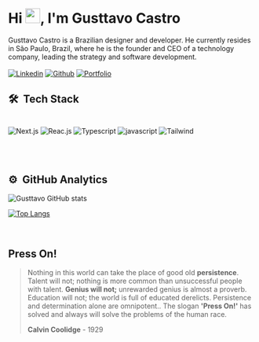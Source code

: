 <h1>Hi <img src="https://raw.githubusercontent.com/kaueMarques/kaueMarques/master/hi.gif" height="30px">, I'm Gusttavo Castro</h1>

Gusttavo Castro is a Brazilian designer and developer. He currently resides in São Paulo, Brazil, where he is the founder and CEO of a technology company, leading the strategy and software development.
<br/>
<br/>
[![Linkedin](https://img.shields.io/badge/LinkedIn-black?style=for-the-badge&logo=linkedin&logoColor=9580ff)](https://www.linkedin.com/in/castrogusttavo/)
[![Github](https://img.shields.io/badge/GitHub-100000?style=for-the-badge&logo=github&logoColor=9580ff)](https://github.com/castrogusttavo)
[![Portfolio](https://img.shields.io/badge/Portfolio-black.svg?style=for-the-badge&logo=supabase&logoColor=9580ff)](https://castrogusttavo.vercel.app)


<h2>🛠 &nbsp;Tech Stack</h2>

<div style="display: inline_block"><br/>
    <img align="center" alt="Next.js" src="https://img.shields.io/badge/next%20js-black?style=for-the-badge&logo=nextdotjs&logoColor=white" />
    <img align="center" alt="Reac.js" src="https://img.shields.io/badge/React%20js-black?style=for-the-badge&logo=react&logoColor=white" />
    <img align="center" alt="Typescript" src="https://img.shields.io/badge/TypeScript-black?style=for-the-badge&logo=typescript&logoColor=white" />
    <img align="center" alt="javascript" src="https://img.shields.io/badge/JavaScript-black?style=for-the-badge&logo=javascript&logoColor=white" />
    <img align="center" alt="Tailwind" src="https://img.shields.io/badge/Tailwind-black?style=for-the-badge&logo=tailwind-css&logoColor=white" />  
</div>

<br/><br/>

<h2>⚙️ &nbsp;GitHub Analytics</h2>

![Gusttavo GitHub stats](https://github-readme-stats.vercel.app/api?username=castrogusttavo&show_icons=true&theme=dark)

[![Top Langs](https://github-readme-stats.vercel.app/api/top-langs/?username=diego3g&theme=dark&layout=compact)](https://github.com/castrogusttavo/github-readme-stats&theme=dark)

<br/>

<h2>Press On!</h2>

> Nothing in this world can take the place of good old **persistence**. Talent will not; nothing is more common than unsuccessful people with talent. **Genius will not;** unrewarded genius is almost a proverb. Education will not; the world is full of educated derelicts. Persistence and determination alone are omnipotent.. The slogan **'Press On!'** has solved and always will solve the problems of the human race.
>
> **Calvin Coolidge** - 1929
